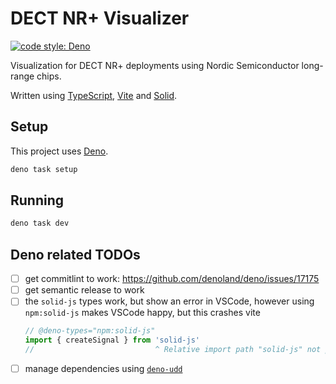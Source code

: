 # DECT NR+ Visualizer

[![code style: Deno](https://img.shields.io/badge/code_style-Deno-ff69b4.svg)](https://docs.deno.com/runtime/manual/tools/formatter)

Visualization for DECT NR+ deployments using Nordic Semiconductor long-range chips.

Written using [TypeScript](https://www.typescriptlang.org/), [Vite](https://vitejs.dev/) and
[Solid](https://www.solidjs.com/).

## Setup

This project uses [Deno](https://docs.deno.com/runtime/manual/#install-deno).

```bash
deno task setup
```

## Running

```bash
deno task dev
```

## Deno related TODOs

- [ ] get commitlint to work: https://github.com/denoland/deno/issues/17175
- [ ] get semantic release to work
- [ ] the `solid-js` types work, but show an error in VSCode, however using `npm:solid-js` makes
      VSCode happy, but this crashes vite
  ```typescript
  // @deno-types="npm:solid-js"
  import { createSignal } from 'solid-js'
  //                           ^ Relative import path "solid-js" not prefixed with / or ./ or ../deno(import-prefix-missing)
  ```
- [ ] manage dependencies using [`deno-udd`](https://github.com/hayd/deno-udd)
